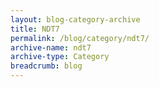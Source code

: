 ```yaml
---
layout: blog-category-archive
title: NDT7
permalink: /blog/category/ndt7/
archive-name: ndt7
archive-type: Category
breadcrumb: blog
---
```


